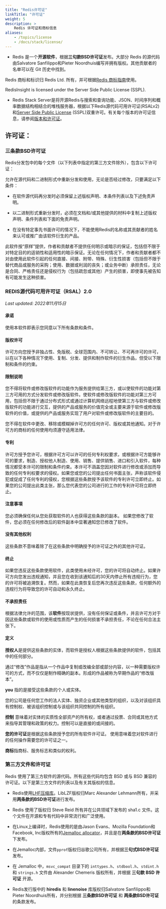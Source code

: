 ```yaml
---
title: "Redis许可证"
linkTitle: "许可证"
weight: 5
description: >
    Redis 许可证和商标信息
aliases:
    - /topics/license
    - /docs/stack/license/
---
```



* Redis 是一个**开源软件**，根据**三句款BSD许可证**发布。大部分 Redis 的源代码由Salvatore Sanfilippo和Pieter Noordhuis编写并拥有版权。其他贡献者的名单可以在 Git 历史中找到。

Redis 商标和标识归 Redis Ltd. 所有，并可根据[Redis 商标指南](https://redis.com/legal/trademark-guidelines/)使用。

RedisInsight is licensed under the Server Side Public License (SSPL).

* Redis Stack Server是将开源Redis与搜索和查询功能、JSON、时间序列和概率数据结构相结合的堆栈服务器，根据以下Redis源代码可用许可证(RSALv2)和[Server Side Public License](https://en.wikipedia.org/wiki/Server_Side_Public_License) (SSPL)双重许可。有关每个版本的许可证信息，请参阅[版本和许可证](/docs/about/about-stack/#redis-stack-license)。


## 许可证：

### 三条款BSD许可证

Redis分发包中的每个文件（以下列表中指定的第三方文件除外），包含以下许可证：

允许在源代码和二进制形式中重新分发和使用，无论是否经过修改，只要满足以下条件：

* 在软件源代码再分发时必须保留上述版权声明、本条件列表以及下述免责声明。

* 以二进制形式重新分发时，必须在文档和/或其他提供的材料中复制上述版权声明、条件列表和下面的免责声明。

* 在没有特定事先书面许可的情况下，不能使用Redis的名称或其贡献者的姓名来认可或推广由该软件衍生的产品。

此软件按“原样”提供，作者和贡献者不提供任何明示或暗示的保证，包括但不限于对特定目的的适销性和适用性的暗示保证。无论在任何情况下，作者和贡献者都不对由使用此软件引起的任何直接、间接、附带、特殊、衍生性损害（包括但不限于替代商品或服务的采购；使用、数据或利润的丧失；或业务中断）承担责任，无论是合同、严格责任还是侵权行为（包括疏忽或其他）产生的损害，即使事先被告知有可能发生这种损害。

### REDIS源代码可用许可证（RSAL）2.0


_Last updated: 2022年11月15日_

#### 承诺

使用本软件即表示您同意以下所有条款和条件。
 
#### 版权许可

许可方向您授予非独占性、免版税、全球范围内、不可转让、不可再许可的许可，以在以下各种情况下使用、复制、分发、提供和制作软件的衍生作品，但受以下限制和条件的约束。

#### 限制说明

您不得将软件或修改版软件的功能作为服务提供给第三方，或以使软件的功能对第三方可用的方式分发软件或修改版软件。使软件或修改版软件的功能对第三方可用，包括但不限于通过分布式形式或通过计算机网络远程地使第三方与软件或修改版软件的功能进行交互，提供的产品或服务的价值完全或主要来源于软件或修改版软件的价值，或提供的产品或服务实现了用户对软件或修改版软件的主要目的。

您不得在软件中更改、移除或模糊掉许可方的任何许可、版权或其他通知。对于许可方的商标的任何使用均须遵守适用法律。
 
#### 专利

许可方授予您许可，根据许可方可以许可的任何专利权要求，或根据许可方能够许可的要求，制造、授权他人制造、使用、销售、提供销售、进口和引入软件，每种情况都受本许可的限制和条件约束。本许可不涵盖您因对软件进行修改或添加而导致的任何专利权要求的侵权。如果您或您的公司提出任何书面主张，声称该软件侵犯或促成了任何专利的侵权，您根据这些条款授予该软件的专利许可立即终止。如果您的公司提出此类主张，那么您代表您的公司进行的工作的专利许可将立即终止。

#### 注意事項

您必须确保任何从您处获取软件的人也获得这些条款的副本。
如果您修改了软件，您必须在任何修改后的软件副本中显著通知您已修改了软件。

#### 没有其他权利

这些条款不意味着除了在这些条款中明确授予的许可证之外的其他许可证。

#### 终止

如果您违反这些条款使用软件，此类使用未经许可，您的许可将自动终止。如果许可方向您发出违规通知，并且您在收到该通知后的30天内停止所有违规行为，您的许可将被追溯恢复。然而，如果在此类恢复后您再次违反这些条款，任何额外的违规行为将导致您的许可自动和永久终止。

#### 不承担责任

根据法律允许的范围，该**软件**按现状提供，没有任何保证或条件，并且许可方对于因这些条款或软件的使用或性质而产生的任何损害不承担责任，不论在任何合法主张下。

#### 定义

**授权人**是提供这些条款的实体，而软件是授权人根据这些条款提供的软件，包括其中的任何部分。

通过“修改”作品是指从一个作品中复制或改编全部或部分内容，以一种需要版权许可的方式，而不仅仅是制作精确的副本。形成的作品被称为早期作品的“修改版本”。

**you** 指的是接受这些条款的个人或实体。

您的公司是任何您工作的法人实体、独资企业或其他类型的组织，以及对该组织具有控制权、被该组织控制或与该组织共同控制的所有组织。

**控制** 意味着对实体的实质性全部资产的所有权，或者通过投票、合同或其他方式来指导其管理和政策的权力。控制可以是直接的或间接的。

**您的许可证**是根据这些条款授予您的所有软件许可证。
使用意味着您对软件进行的任何操作需要您的许可证之一。

**商标**指商标、服务标志和类似的权利。


### 第三方文件和许可证

Redis 使用了第三方软件的源代码。所有这些代码均包含 BSD 或与 BSD 兼容的许可证。以下是第三方文件的列表以及有关其版权的信息。

* Redis使用[LHF压缩库](http://oldhome.schmorp.de/marc/liblzf.html)。LibLZF版权归Marc Alexander Lehmann所有，并采用**两条款的BSD许可证**进行发布。

* Redis 使用了版权归 Steve Reid 所有并在公共领域下发布的 sha1.c 文件。这个文件在开源和专有代码中非常流行和广泛使用。

* 在Linux上编译时，Redis使用的是由Jason Evans、Mozilla Foundation和Facebook, Inc版权所有的[Jemalloc allocator](https://github.com/jemalloc/jemalloc)，并且是在**两条款的BSD许可证**下发布。

* 在Jemalloc内部，文件`pprof`版权归谷歌公司所有，并根据**三句式BSD许可证**发布。

* 在 Jemalloc 中，`msvc_compat` 目录下的 `inttypes.h`、`stdbool.h`、`stdint.h` 和 `strings.h` 文件由 Alexander Chemeris 版权所有，并根据 **三句款 BSD 许可证** 开源。

* Redis发行版中的 **hiredis** 和 **linenoise** 库版权归Salvatore Sanfilippo和Pieter Noordhuis所有，并分别根据 **三条款BSD许可证** 和 **两条款BSD许可证** 的条款发布。
